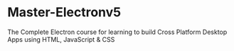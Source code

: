 # Master-Electronv5
 The Complete Electron course for learning to build Cross Platform Desktop Apps using HTML, JavaScript &amp; CSS 
